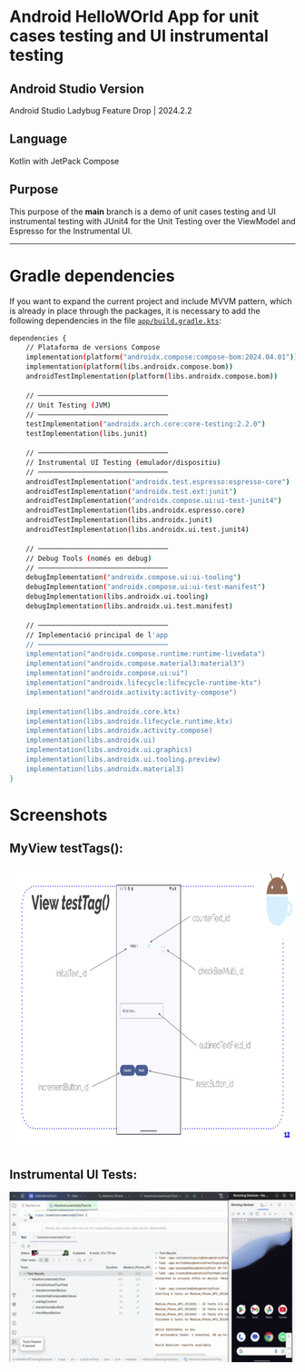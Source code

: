 # Android HelloWOrld App for unit cases testing and UI instrumental testing
## Android Studio Version
Android Studio Ladybug Feature Drop | 2024.2.2

## Language
Kotlin with JetPack Compose

## Purpose
This purpose of the **main** branch is a demo of unit cases testing and UI instrumental testing with JUnit4 for the Unit Testing over the ViewModel and Espresso for the Instrumental UI.

---

# Gradle dependencies
If you want to expand the current project and include MVVM pattern, which is already in place through the packages, it is necessary to add the following dependencies in the file [`app/build.gradle.kts`](app/build.gradle.kts):

``` bash
dependencies {
    // Plataforma de versions Compose
    implementation(platform("androidx.compose:compose-bom:2024.04.01"))
    implementation(platform(libs.androidx.compose.bom))
    androidTestImplementation(platform(libs.androidx.compose.bom))

    // ────────────────────────────────
    // Unit Testing (JVM)
    // ────────────────────────────────
    testImplementation("androidx.arch.core:core-testing:2.2.0")
    testImplementation(libs.junit)

    // ────────────────────────────────
    // Instrumental UI Testing (emulador/dispositiu)
    // ────────────────────────────────
    androidTestImplementation("androidx.test.espresso:espresso-core")
    androidTestImplementation("androidx.test.ext:junit")
    androidTestImplementation("androidx.compose.ui:ui-test-junit4")
    androidTestImplementation(libs.androidx.espresso.core)
    androidTestImplementation(libs.androidx.junit)
    androidTestImplementation(libs.androidx.ui.test.junit4)

    // ────────────────────────────────
    // Debug Tools (només en debug)
    // ────────────────────────────────
    debugImplementation("androidx.compose.ui:ui-tooling")
    debugImplementation("androidx.compose.ui:ui-test-manifest")
    debugImplementation(libs.androidx.ui.tooling)
    debugImplementation(libs.androidx.ui.test.manifest)

    // ────────────────────────────────
    // Implementació principal de l'app
    // ────────────────────────────────
    implementation("androidx.compose.runtime:runtime-livedata")
    implementation("androidx.compose.material3:material3")
    implementation("androidx.compose.ui:ui")
    implementation("androidx.lifecycle:lifecycle-runtime-ktx")
    implementation("androidx.activity:activity-compose")

    implementation(libs.androidx.core.ktx)
    implementation(libs.androidx.lifecycle.runtime.ktx)
    implementation(libs.androidx.activity.compose)
    implementation(libs.androidx.ui)
    implementation(libs.androidx.ui.graphics)
    implementation(libs.androidx.ui.tooling.preview)
    implementation(libs.androidx.material3)
}
```

# Screenshots
## MyView testTags():
<img src="app/screenshot/MyView-testTag.png" alt="MyView-testTag" height="500"/>

## Instrumental UI Tests:
<img src="app/screenshot/HelloWorld-MyView-Instrumental-UI-Testing.gif" alt="HelloWorld-MyView-Instrumental-UI-Testing" height="300"/>